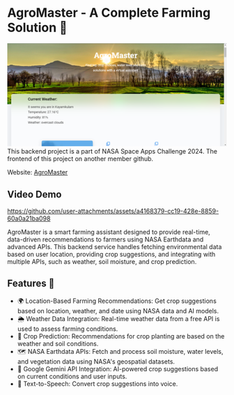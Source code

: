 # AgroMaster - A Complete Farming Solution 🌾
![AgroMaster image](AgroMaster-image.png)
This backend project is a part of NASA Space Apps Challenge 2024. The frontend of this project on another member github.

Website: [AgroMaster](https://frontend-onh3.vercel.app/)

## Video Demo


https://github.com/user-attachments/assets/a4168379-cc19-428e-8859-60a0a21ba098



AgroMaster is a smart farming assistant designed to provide real-time, data-driven recommendations to farmers using NASA Earthdata and advanced APIs. This backend service handles fetching environmental data based on user location, providing crop suggestions, and integrating with multiple APIs, such as weather, soil moisture, and crop prediction.

## Features 🚀
- 🌍 Location-Based Farming Recommendations: Get crop suggestions based on location, weather, and date using NASA data and AI models.
- 🌦️ Weather Data Integration: Real-time weather data from a free API is used to assess farming conditions.
- 🌱 Crop Prediction: Recommendations for crop planting are based on the weather and soil conditions.
- 🗺️ NASA Earthdata APIs: Fetch and process soil moisture, water levels, and vegetation data using NASA's geospatial datasets.
- 🧠 Google Gemini API Integration: AI-powered crop suggestions based on current conditions and user inputs.
- 🔄 Text-to-Speech: Convert crop suggestions into voice.
